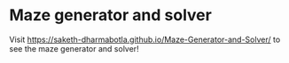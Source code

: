# Maze generator and solver

Visit https://saketh-dharmabotla.github.io/Maze-Generator-and-Solver/ to see the maze generator and solver!
